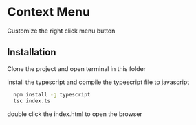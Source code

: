 
# Context Menu

Customize the right click menu button 

## Installation

Clone the project and open terminal in this folder

install the typescript and compile the typescript file to javascript

```bash
  npm install -g typescript
  tsc index.ts
```

double click the index.html to open the browser
    
